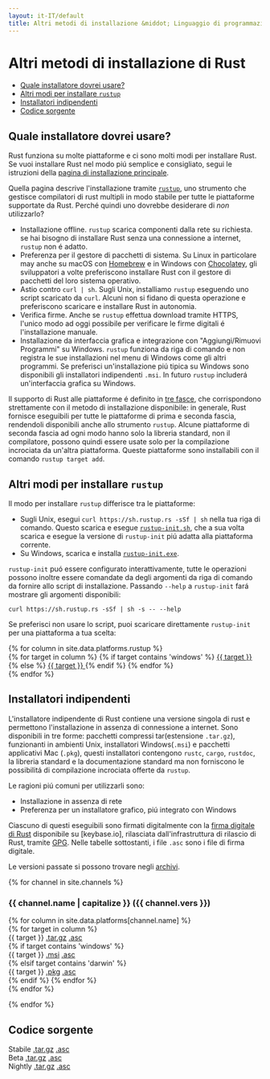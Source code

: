 ```yaml
---
layout: it-IT/default
title: Altri metodi di installazione &middot; Linguaggio di programmazione Rust
---
```


# Altri metodi di installazione di Rust

- [Quale installatore dovrei usare?](#which)
- [Altri modi per installare `rustup`](#more-rustup)
- [Installatori indipendenti](#standalone)
- [Codice sorgente](#source)

## Quale installatore dovrei usare?
<span id="which"></span>

Rust funziona su molte piattaforme e ci sono molti modi per installare Rust.
Se vuoi installare Rust nel modo piú semplice e consigliato, segui le istruzioni
della [pagina di installazione principale][installation page].

Quella pagina descrive l'installazione tramite [`rustup`], uno strumento che
gestisce compilatori di rust multipli in modo stabile per tutte le piattaforme
supportate da Rust.
Perché quindi uno dovrebbe desiderare di _non_ utilizzarlo?
- Installazione offline. `rustup` scarica componenti dalla rete su richiesta.
  se hai bisogno di installare Rust senza una connessione a internet, `rustup`
  non é adatto.
- Preferenza per il gestore di pacchetti di sistema. Su Linux in particolare may
  anche su macOS con [Homebrew] e in Windows con [Chocolatey], gli sviluppatori
  a volte preferiscono installare Rust con il gestore di pacchetti del loro
  sistema operativo.
- Astio contro `curl | sh`. Sugli Unix, installiamo `rustup` eseguendo
  uno script scaricato da `curl`. Alcuni non si fidano di questa operazione
  e preferiscono scaricare e installare Rust in autonomia.
- Verifica firme. Anche se `rustup` effettua download tramite HTTPS,
  l'unico modo ad oggi possibile per verificare le firme digitali é 
  l'installazione manuale.
- Installazione da interfaccia grafica e integrazione con "Aggiungi/Rimuovi Programmi"
  su Windows. `rustup` funziona da riga di comando e non registra le sue installazioni
  nel menu di Windows come gli altri programmi. Se preferisci un'installazione piú
  tipica su Windows sono disponibili gli installatori indipendenti `.msi`.
  In futuro `rustup` includerá un'interfaccia grafica su Windows.

Il supporto di Rust alle piattaforme é definito in [tre fasce][three tiers], che
corrispondono strettamente con il metodo di installazione disponibile: in generale,
Rust fornisce eseguibili per tutte le piattaforme di prima e seconda fascia,
rendendoli disponibili anche allo strumento `rustup`.
Alcune piattaforme di seconda fascia ad ogni modo hanno solo la libreria standard,
non il compilatore, possono quindi essere usate solo per la compilazione incrociata
da un'altra piattaforma. Queste piattaforme sono installabili con il comando
`rustup target add`.

## Altri modi per installare `rustup`
<span id="rustup"></span>

Il modo per installare `rustup` differisce tra le piattaforme:

* Sugli Unix, esegui `curl https://sh.rustup.rs -sSf | sh` nella tua riga di comando.
  Questo scarica e esegue [`rustup-init.sh`], che a sua volta
  scarica e esegue la versione di `rustup-init` piú 
  adatta alla piattaforma corrente.
* Su Windows, scarica e installa [`rustup-init.exe`].

`rustup-init` puó essere configurato interattivamente, tutte le operazioni
possono inoltre essere comandate da degli argomenti da riga di comando da
fornire allo script di installazione. Passando `--help` a `rustup-init`
fará mostrare gli argomenti disponibili:

```
curl https://sh.rustup.rs -sSf | sh -s -- --help
```

Se preferisci non usare lo script, puoi scaricare direttamente `rustup-init`
per una piattaforma a tua scelta:

<div class="rustup-init-table">
  {% for column in site.data.platforms.rustup %}
  <div>
    {% for target in column %}
    {% if target contains 'windows' %}
    <a href="https://static.rust-lang.org/rustup/dist/{{ target }}/rustup-init.exe">
      {{ target }}
    </a>
    {% else %}
    <a href="https://static.rust-lang.org/rustup/dist/{{ target }}/rustup-init">
      {{ target }}
    </a>
    {% endif %}
    {% endfor %}
  </div>
  {% endfor %}
</div>

## Installatori indipendenti
<span id="standalone"></span>

L'installatore indipendente di Rust contiene una versione singola di rust e
permettono l'installazione in assenza di connessione a internet.
Sono disponibili in tre forme: pacchetti compressi tar(estensione `.tar.gz`),
funzionanti in ambienti Unix, installatori Windows(`.msi`) e pacchetti applicativi
Mac (`.pkg`), questi installatori contengono `rustc`, `cargo`, `rustdoc`, la libreria
standard e la documentazione standard ma non forniscono le possibilitá di compilazione
incrociata offerte da `rustup`.

Le ragioni piú comuni per utilizzarli sono:

- Installazione in assenza di rete
- Preferenza per un installatore grafico, piú integrato con Windows

Ciascuno di questi eseguibili sono firmati digitalmente con la [firma digitale di Rust][Rust signing key]
disponibile su [keybase.io], rilasciata dall'infrastruttura di rilascio di Rust,
tramite [GPG].
Nelle tabelle sottostanti, i file `.asc` sono i file di firma digitale.


Le versioni passate si possono trovare negli [archivi][the archives].

{% for channel in site.channels %}

### {{ channel.name | capitalize }} ({{ channel.vers }})
<span id="{{ channel.name }}"></span>

<div class="installer-table {{ channel.name }}">
  {% for column in site.data.platforms[channel.name] %}
  <div>
    {% for target in column %}
    <div>
      <span>{{ target }}</span>
      <a href="https://static.rust-lang.org/dist/rust-{{ channel.package }}-{{ target }}.tar.gz">.tar.gz</a>
      <a href="https://static.rust-lang.org/dist/rust-{{ channel.package }}-{{ target }}.tar.gz.asc">.asc</a>
    </div>
    {% if target contains 'windows' %}
    <div>
      <span>{{ target }}</span>
      <a href="https://static.rust-lang.org/dist/rust-{{ channel.package }}-{{ target }}.msi">.msi</a>
      <a href="https://static.rust-lang.org/dist/rust-{{ channel.package }}-{{ target }}.msi.asc">.asc</a>
    </div>
    {% elsif target contains 'darwin' %}
    <div>
      <span>{{ target }}</span>
      <a href="https://static.rust-lang.org/dist/rust-{{ channel.package }}-{{ target }}.pkg">.pkg</a>
      <a href="https://static.rust-lang.org/dist/rust-{{ channel.package }}-{{ target }}.pkg.asc">.asc</a>
    </div>
    {% endif %}
    {% endfor %}
  </div>
  {% endfor %}
</div>

{% endfor %}

## Codice sorgente
<span id="source"></span>

<div class="installer-table">
  <div>
    <div>
      <span>Stabile</span>
      <a href="https://static.rust-lang.org/dist/rustc-{{ site.stable }}-src.tar.gz">.tar.gz</a>
      <a href="https://static.rust-lang.org/dist/rustc-{{ site.stable }}-src.tar.gz.asc">.asc</a>
    </div>
  </div>
  <div>
    <div>
      <span>Beta</span>
      <a href="https://static.rust-lang.org/dist/rustc-beta-src.tar.gz">.tar.gz</a>
      <a href="https://static.rust-lang.org/dist/rustc-beta-src.gz.asc">.asc</a>
    </div>
  </div>
  <div>
    <div>
      <span>Nightly</span>
      <a href="https://static.rust-lang.org/dist/rustc-nightly-src.tar.gz">.tar.gz</a>
      <a href="https://static.rust-lang.org/dist/rustc-nightly-src.tar.gz.asc">.asc</a>
    </div>
  </div>
</div>

[installation page]: install.html
[`rustup`]: https://github.com/rust-lang-nursery/rustup.rs
[other-rustup]: https://github.com/rust-lang-nursery/rustup.rs#other-installation-methods
[`rustup-init.exe`]: https://static.rust-lang.org/rustup/dist/i686-pc-windows-gnu/rustup-init.exe
[`rustup-init.sh`]: https://static.rust-lang.org/rustup/rustup-init.sh
[Homebrew]: http://brew.sh/
[Chocolatey]: http://chocolatey.org/
[three tiers]: https://forge.rust-lang.org/platform-support.html
[Rust signing key]: https://static.rust-lang.org/rust-key.gpg.ascii
[GPG]: https://gnupg.org/
[available on keybase.io]: https://keybase.io/rust
[the archives]: https://static.rust-lang.org/dist/index.html
